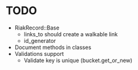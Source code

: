 # TODO

* RiakRecord::Base
  * links_to should create a walkable link
  * id_generator
* Document methods in classes
* Validations support
  * Validate key is unique (bucket.get_or_new)
